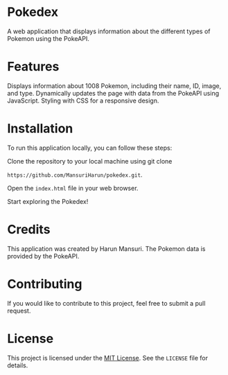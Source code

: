 # Pokedex
A web application that displays information about the different types of Pokemon using the PokeAPI.

# Features
Displays information about 1008 Pokemon, including their name, ID, image, and type.
Dynamically updates the page with data from the PokeAPI using JavaScript.
Styling with CSS for a responsive design.

# Installation
To run this application locally, you can follow these steps:

Clone the repository to your local machine using git clone 

`https://github.com/MansuriHarun/pokedex.git`.

Open the `index.html` file in your web browser.

Start exploring the Pokedex!

# Credits
This application was created by Harun Mansuri.
The Pokemon data is provided by the PokeAPI.

# Contributing
If you would like to contribute to this project, feel free to submit a pull request.

# License
This project is licensed under the [MIT License](https://opensource.org/licenses/MIT). See the `LICENSE` file for details.
